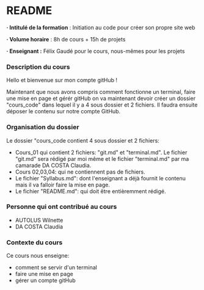 # README
**· Intitulé de la formation** : Initiation au code pour créer son propre site web

**· Volume horaire** : 8h de cours + 15h de projets

**· Enseignant :** Félix Gaudé pour le cours, nous-mêmes pour les projets


 ### Description du cours
 Hello et bienvenue sur mon compte gitHub !
 
 Maintenant que nous avons compris comment fonctionne un terminal, faire une mise en page et gérér gitHub on va maintenant devoir créer un dossier "cours_code" dans lequel il y a 4 sous dossier et 2 fichiers.
 Il faudra ensuite déposer le contenu sur notre compte GitHub.


### Organisation du dossier
Le dossier "cours_code contient 4 sous dossier et 2 fichiers:
* Cours_01 qui contient 2 fichiers: "git.md" et "terminal.md". Le fichier "git.md" sera rédigé par moi même et le fichier "terminal.md" par ma camarade DA COSTA Claudia.
* Cours 02,03,04: qui ne contiennent pas de fichiers.
* Le fichier "Syllabus.md": dont l'enseignant a déjà fournit le contenu mais il va falloir faire la mise en page.
* Le fichier "README.md": qui doit être entièremment rédigé.


### Personne qui ont contribué au cours
* AUTOLUS Wilnette
* DA COSTA Claudia



### Contexte du cours
Ce cours nous enseigne: 
* comment se servir d'un terminal
* faire une mise en page
* gérer un compte gitHub
